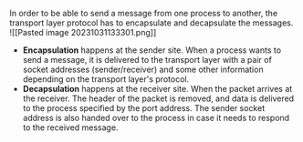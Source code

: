 In order to be able to send a message from one process to another, the transport layer protocol has to encapsulate and decapsulate the messages.
![[Pasted image 20231031133301.png]]
* **Encapsulation** happens at the sender site. When a process wants to send a message, it is delivered to the transport layer with a pair of socket addresses (sender/receiver) and some other information depending on the transport layer's protocol.
* **Decapsulation** happens at the receiver site. When the packet arrives at the receiver. The header of the packet is removed, and data is delivered to the process specified by the port address. The sender socket address is also handed over to the process in case it needs to respond to the received message. 

